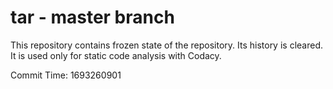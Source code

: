 # tar - master branch

This repository contains frozen state of the repository.
Its history is cleared. It is used only for static code
analysis with Codacy.

Commit Time: 1693260901